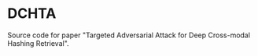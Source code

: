# DCHTA
Source code for paper "Targeted Adversarial Attack for Deep Cross-modal Hashing Retrieval".
